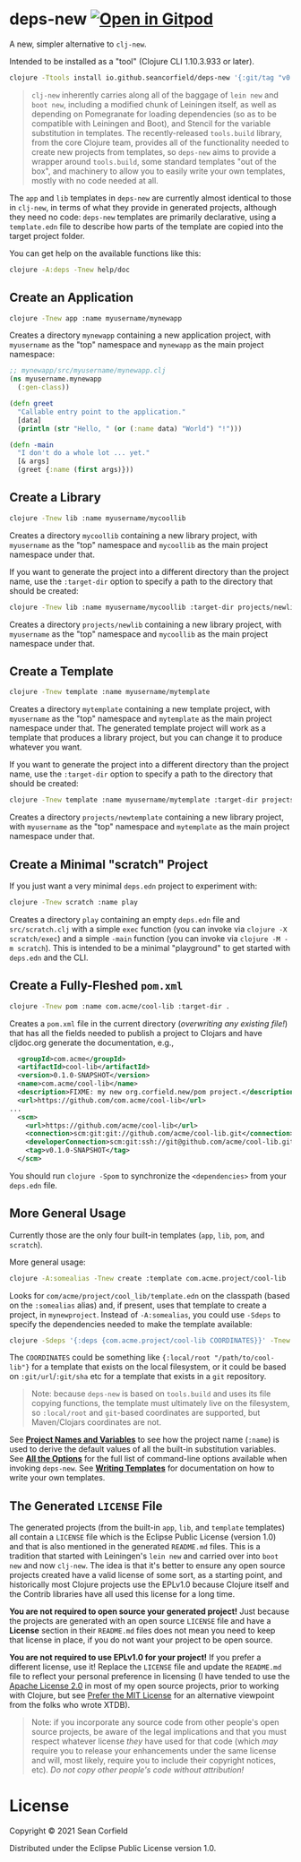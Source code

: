 # deps-new [![Open in Gitpod](https://gitpod.io/button/open-in-gitpod.svg)](https://gitpod.io/#https://github.com/seancorfield/deps-new)

A new, simpler alternative to `clj-new`.

Intended to be installed as a "tool" (Clojure CLI 1.10.3.933 or later).

```bash
clojure -Ttools install io.github.seancorfield/deps-new '{:git/tag "v0.4.0"}' :as new
```

> `clj-new` inherently carries along all of the baggage of `lein new` and `boot new`, including a modified chunk of Leiningen itself, as well as depending on Pomegranate for loading dependencies (so as to be compatible with Leiningen and Boot), and Stencil for the variable substitution in templates. The recently-released `tools.build` library, from the core Clojure team, provides all of the functionality needed to create new projects from templates, so `deps-new` aims to provide a wrapper around `tools.build`, some standard templates "out of the box", and machinery to allow you to easily write your own templates, mostly with no code needed at all.

The `app` and `lib` templates in `deps-new` are currently almost identical to those in `clj-new`, in terms of what
they provide in generated projects, although they need no code: `deps-new` templates are primarily declarative,
using a `template.edn` file to describe how parts of the template are copied into the target project folder.

You can get help on the available functions like this:

```bash
clojure -A:deps -Tnew help/doc
```

## Create an Application

```bash
clojure -Tnew app :name myusername/mynewapp
```

Creates a directory `mynewapp` containing a new application project, with `myusername` as the
"top" namespace and `mynewapp` as the main project namespace:

```clojure
;; mynewapp/src/myusername/mynewapp.clj
(ns myusername.mynewapp
  (:gen-class))

(defn greet
  "Callable entry point to the application."
  [data]
  (println (str "Hello, " (or (:name data) "World") "!")))

(defn -main
  "I don't do a whole lot ... yet."
  [& args]
  (greet {:name (first args)}))
```

## Create a Library

```bash
clojure -Tnew lib :name myusername/mycoollib
```

Creates a directory `mycoollib` containing a new library project, with `myusername` as the "top" namespace
and `mycoollib` as the main project namespace under that.

If you want to generate the project into a different directory than the project name, use
the `:target-dir` option to specify a path to the directory that should be created:

```bash
clojure -Tnew lib :name myusername/mycoollib :target-dir projects/newlib
```

Creates a directory `projects/newlib` containing a new library project, with `myusername` as
the "top" namespace and `mycoollib` as the main project namespace under that.

## Create a Template

```bash
clojure -Tnew template :name myusername/mytemplate
```

Creates a directory `mytemplate` containing a new template project, with `myusername` as the "top" namespace
and `mytemplate` as the main project namespace under that. The generated template
project will work as a template that produces a library project, but you can
change it to produce whatever you want.

If you want to generate the project into a different directory than the project name, use
the `:target-dir` option to specify a path to the directory that should be created:

```bash
clojure -Tnew template :name myusername/mytemplate :target-dir projects/newtemplate
```

Creates a directory `projects/newtemplate` containing a new library project, with `myusername` as
the "top" namespace and `mytemplate` as the main project namespace under that.

## Create a Minimal "scratch" Project

If you just want a very minimal `deps.edn` project to experiment with:

```bash
clojure -Tnew scratch :name play
```

Creates a directory `play` containing an empty `deps.edn` file and `src/scratch.clj`
with a simple `exec` function (you can invoke via `clojure -X scratch/exec`) and a
simple `-main` function (you can invoke via `clojure -M -m scratch`). This is intended
to be a minimal "playground" to get started with `deps.edn` and the CLI.

## Create a Fully-Fleshed `pom.xml`

```bash
clojure -Tnew pom :name com.acme/cool-lib :target-dir .
```

Creates a `pom.xml` file in the current directory (_overwriting any existing file!_)
that has all the fields needed to publish a project to Clojars and have cljdoc.org
generate the documentation, e.g.,

```xml
  <groupId>com.acme</groupId>
  <artifactId>cool-lib</artifactId>
  <version>0.1.0-SNAPSHOT</version>
  <name>com.acme/cool-lib</name>
  <description>FIXME: my new org.corfield.new/pom project.</description>
  <url>https://github.com/com.acme/cool-lib</url>
...
  <scm>
    <url>https://github.com/acme/cool-lib</url>
    <connection>scm:git:git://github.com/acme/cool-lib.git</connection>
    <developerConnection>scm:git:ssh://git@github.com/acme/cool-lib.git</developerConnection>
    <tag>v0.1.0-SNAPSHOT</tag>
  </scm>
```

You should run `clojure -Spom` to synchronize the `<dependencies>` from your `deps.edn` file.

## More General Usage

Currently those are the only four built-in templates (`app`, `lib`, `pom`, and `scratch`).

More general usage:

```bash
clojure -A:somealias -Tnew create :template com.acme.project/cool-lib :name myusername/mynewproject
```

Looks for `com/acme/project/cool_lib/template.edn` on the classpath (based on the `:somealias` alias) and,
if present, uses that template to create a project, in `mynewproject`. Instead of `-A:somealias`, you
could use `-Sdeps` to specify the dependencies needed to make the template available:

```bash
clojure -Sdeps '{:deps {com.acme.project/cool-lib COORDINATES}}' -Tnew create :template com.acme.project/cool-lib :name myusername/mynewproject
```

The `COORDINATES` could be something like `{:local/root "/path/to/cool-lib"}`
for a template that exists on the local filesystem, or it could be based on `:git/url`/`:git/sha` etc
for a template that exists in a `git` repository.

> Note: because `deps-new` is based on `tools.build` and uses its file copying functions, the template must ultimately live on the filesystem, so `:local/root` and `git`-based coordinates are supported, but Maven/Clojars coordinates are not.

See [**Project Names and Variables**](doc/names-variables.md) to see how the project name (`:name`)
is used to derive the default values of all the built-in substitution variables.
See [**All the Options**](doc/options.md) for the full list of command-line options available
when invoking `deps-new`. See [**Writing Templates**](doc/templates.md) for documentation on
how to write your own templates.

## The Generated `LICENSE` File

The generated projects (from the built-in `app`, `lib`, and `template` templates) all
contain a `LICENSE` file which is the Eclipse Public License (version 1.0) and that
is also mentioned in the generated `README.md` files. This is a tradition that started
with Leiningen's `lein new` and carried over into `boot new` and now `clj-new`. The
idea is that it's better to ensure any open source projects created have a valid
license of some sort, as a starting point, and historically most Clojure projects use
the EPLv1.0 because Clojure itself and the Contrib libraries have all used this license
for a long time.

**You are not required to open source your generated project!** Just because the projects
are generated with an open source `LICENSE` file and have a **License** section in their
`README.md` files does not mean you need to keep that license in place, if you do not
want your project to be open source.

**You are not required to use EPLv1.0 for your project!** If you prefer a different license,
use it! Replace the `LICENSE` file and update the `README.md` file to reflect your personal
preference in licensing (I have tended to use the
[Apache License 2.0](http://www.apache.org/licenses/LICENSE-2.0.html) in most of my open
source projects, prior to working with Clojure, but see
[Prefer the MIT License](https://juxt.pro/blog/prefer-mit) for an alternative
viewpoint from the folks who wrote XTDB).

> Note: if you incorporate any source code from other people's open source projects, be
aware of the legal implications and that you must respect whatever license _they_ have
used for that code (which _may_ require you to release your enhancements under the same
license and will, most likely, require you to include their copyright notices, etc).
_Do not copy other people's code without attribution!_

# License

Copyright © 2021 Sean Corfield

Distributed under the Eclipse Public License version 1.0.
